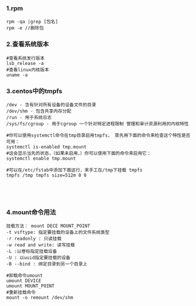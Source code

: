### 1.rpm

```shell
rpm -qa |grep [包名]
rpm -e //删除包
```

### 2.查看系统版本

```shell
#查看系统发行版本
lsb_release -a
#查看linux内核版本
uname -a
```

### 3.centos中的tmpfs

~~~shell
/dev - 含有针对所有设备的设备文件的目录
/dev/shm - 包含共享内存分配
/run - 用于系统日志
/sys/fs/cgroup - 用于cgroup 一个针对特定进程限制 管理和审计资源利用的内核特性

#你可以使用systemctl命令在tmp目录启用tmpfs， 首先用下面的命令来检查这个特性是否可用：
systemctl is-enabled tmp.mount
#这会显示当先的状态，（如果未启用，）你可以使用下面的命令来启用它：
systemctl enable tmp.mount

#可以在/etc/fstab中添加下面这行，来手工在/tmp下挂载 tmpfs
tmpfs /tmp tmpfs size=512m 0 0





~~~

### 4.mount命令用法

~~~shell
挂载方法： mount DECE MOUNT_POINT
-t vsftype: 指定要挂载的设备上的文件系统类型
-r readonly : 只读挂载
-w read and write: 读写挂载
-L :以卷标指定挂载设备
-U : 以uuid指定要挂载的设备
-B --bind : 绑定目录到另一个目录上

#卸载命令umount
umount DEVICE
umount MOUNT_POINT
#重新挂载命令
mount -o remount /dev/shm

~~~

